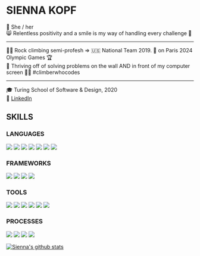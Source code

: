 # SIENNA KOPF
💃 She / her <br />
😸 Relentless positivity and a smile is my way of handling every challenge 🧠 
*** *** ***
🧗‍♀️ Rock climbing semi-profesh => 🇺🇸 National Team 2019. 👀 on Paris 2024 Olympic Games 🏆 <br/>
🧠 Thriving off of solving problems on the wall AND in front of my computer screen 👩‍💻 #climberwhocodes <br/>
*** *** ***
🎓 Turing School of Software & Design, 2020 <br/>
🔎 [LinkedIn](https://www.linkedin.com/in/sienna-kopf-b22b701b1/) </br>

## SKILLS
### LANGUAGES
<p>
  <img src="https://img.shields.io/badge/ruby%20-201E84.svg?&style=for-the-badge&logo=ruby&logoColor=white" />
  <img src="https://img.shields.io/badge/javascript%20-2A42D0.svg?&style=for-the-badge&logo=javascript&logoColor=white" />
  <img src="https://img.shields.io/badge/html5%20-FFFF51.svg?&style=for-the-badge&logo=html5&logoColor=white" />
  <img src="https://img.shields.io/badge/css3%20-FF6B25.svg?&style=for-the-badge&logo=css3&logoColor=white" />
  <img src="https://img.shields.io/badge/SQL%20-B8189A.svg?style=for-the-badge&logo=SQL&logoColor=white" />
  <img src="https://img.shields.io/badge/ActiveRecord%20-7119C2.svg?&style=for-the-badge&logo=ActiveRecord&logoColor=white" />
  <img src="https://img.shields.io/badge/GraphQL%20-201E84.svg?&style=for-the-badge&logo=GraphQL&logoColor=white" />
</p>

### FRAMEWORKS
<p>
  <img src="https://img.shields.io/badge/rails%20-2A42D0.svg?&style=for-the-badge&logo=rails&logoColor=white" />
  <img src="https://img.shields.io/badge/sinatra%20-FFFF51.svg?&style=for-the-badge" />
  <img src="https://img.shields.io/badge/node.js%20-FF6B25.svg?&style=for-the-badge&logo=node.js&logoColor=white" />
  <img src="https://img.shields.io/badge/express.js%20-B8189A.svg?&style=for-the-badge&logo=express.js&logoColor=white" />
</p>

### TOOLS 
<p>
  <img src="https://img.shields.io/badge/rspec%20-7119C2.svg?&style=for-the-badge&logo=rspec&logoColor=white" />
  <img src="https://img.shields.io/badge/heroku%20-201E84.svg?&style=for-the-badge&logo=heroku&logoColor=white" />
  <img src="https://img.shields.io/badge/CI%20-2A42D0.svg?&style=for-the-badge&logo=CI&logoColor=white" />
  <img src="https://img.shields.io/badge/Postgres%20-FFFF51.svg?&style=for-the-badge&logo=Postgres&logoColor=white" />
  <img src="https://img.shields.io/badge/Postico%20-FF6B25.svg?&style=for-the-badge&logo=Postico&logoColor=white" />
  <img src="https://img.shields.io/badge/Git%20-B8189A.svg?&style=for-the-badge&logo=Git&logoColor=white" />
</p>

### PROCESSES
<p>
  <img src="https://img.shields.io/badge/OOP%20-7119C2.svg?&style=for-the-badge&logo=OOP&logoColor=white" />
  <img src="https://img.shields.io/badge/TDD%20-201E84.svg?&style=for-the-badge&logo=TDD&logoColor=white" />
  <img src="https://img.shields.io/badge/MVC%20-2A42D0.svg?&style=for-the-badge&logo=MVC&logoColor=white" />
  <img src="https://img.shields.io/badge/REST%20-FFFF51.svg?&style=for-the-badge&logo=REST&logoColor=white" />
</p>

[![Sienna's github stats](https://github-readme-stats.vercel.app/api?username=sienna-kopf)](https://github.com/sienna-kopf/github-readme-stats)

